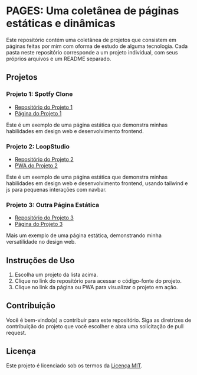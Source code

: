 # PAGES: Uma coletânea de páginas estáticas e dinâmicas

Este repositório contém uma coletânea de projetos que consistem em páginas feitas por mim com oforma de estudo de alguma tecnologia. Cada pasta neste repositório corresponde a um projeto individual, com seus próprios arquivos e um README separado.

## Projetos

### Projeto 1: Spotfy Clone

- [Repositório do Projeto 1](./1%20-%20spotfy-clone/)
- [Página do Projeto 1](https://spotify-clonebyjota.netlify.app/)

Este é um exemplo de uma página estática que demonstra minhas habilidades em design web e desenvolvimento frontend.

### Projeto 2: LoopStudio

- [Repositório do Projeto 2](./2%20-%20loopStudio/)
- [PWA do Projeto 2](https://loopstudiobyjota.vercel.app/)


Este é um exemplo de uma página estática que demonstra minhas habilidades em design web e desenvolvimento frontend, usando tailwind e js para pequenas interações com navbar. 

### Projeto 3: Outra Página Estática

- [Repositório do Projeto 3](link_para_o_repositorio_do_projeto_3)
- [Página do Projeto 3](link_para_a_página_do_projeto_3)

Mais um exemplo de uma página estática, demonstrando minha versatilidade no design web.

## Instruções de Uso

1. Escolha um projeto da lista acima.
2. Clique no link do repositório para acessar o código-fonte do projeto.
3. Clique no link da página ou PWA para visualizar o projeto em ação.

## Contribuição

Você é bem-vindo(a) a contribuir para este repositório. Siga as diretrizes de contribuição do projeto que você escolher e abra uma solicitação de pull request.

## Licença

Este projeto é licenciado sob os termos da [Licença MIT](LICENSE).
